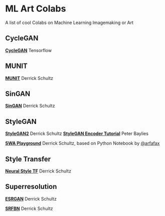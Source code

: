 # ML Art Colabs
A list of cool Colabs on Machine Learning Imagemaking or Art 

## CycleGAN
[**CycleGAN**](https://colab.research.google.com/github/tensorflow/docs/blob/master/site/en/tutorials/generative/cyclegan.ipynb#scrollTo=ITZuApL56Mny) Tensorflow 

## MUNIT
[**MUNIT**](https://github.com/dvschultz/MUNIT/blob/master/MUNIT.ipynb) Derrick Schultz

## SinGAN
[**SinGAN**](https://github.com/dvschultz/ai/blob/master/SinGAN.ipynb) Derrick Schultz

## StyleGAN
[**StyleGAN2**](https://github.com/dvschultz/ai/blob/master/StyleGAN2.ipynb) Derrick Schultz
[**StyleGAN Encoder Tutorial**](https://github.com/pbaylies/stylegan2/blob/master/StyleGAN_Encoder_Tutorial.ipynb) Peter Baylies

[**SWA Playground**](https://github.com/dvschultz/ai/blob/master/SWA_playground.ipynb) Derrick Schultz, based on Python Notebook by [@arfafax](https://github.com/arfafax/StyleGAN2_experiments/blob/master/StyleGAN2%20Network%20Interpolation.ipynb)

## Style Transfer
[**Neural Style TF**](https://github.com/dvschultz/ai/blob/master/neural_style_tf.ipynb) Derrick Schultz

## Superresolution
[**ESRGAN**](https://github.com/dvschultz/ESRGAN/blob/master/ESRGAN.ipynb) Derrick Schultz

[**SRFBN**](https://github.com/dvschultz/SRFBN_CVPR19/blob/master/SRFBN.ipynb) Derrick Schultz
